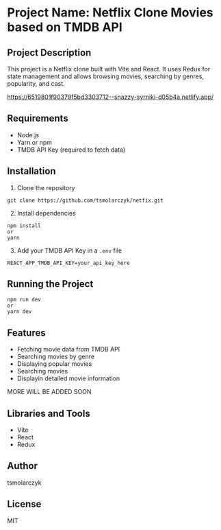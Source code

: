 # Project Name: Netflix Clone Movies based on TMDB API

## Project Description
This project is a Netflix clone built with Vite and React. It uses Redux for state management and allows browsing movies, searching by genres, popularity, and cast.

https://6519801f90379f5bd3303712--snazzy-syrniki-d05b4a.netlify.app/

## Requirements

- Node.js
- Yarn or npm
- TMDB API Key (required to fetch data)

## Installation

1. Clone the repository
```
git clone https://github.com/tsmolarczyk/netfix.git
```
2. Install dependencies
```
npm install
or
yarn
```
3. Add your TMDB API Key in a `.env` file
```
REACT_APP_TMDB_API_KEY=your_api_key_here
```

## Running the Project
```
npm run dev
or
yarn dev
```

## Features

- Fetching movie data from TMDB API
- Searching movies by genre
- Displaying popular movies
- Searching movies
- Displayin detailed movie information

MORE WILL BE ADDED SOON

## Libraries and Tools

- Vite
- React
- Redux

## Author

tsmolarczyk

## License

MIT

